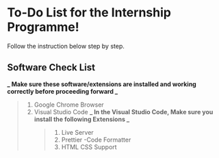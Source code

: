 # To-Do List for the Internship Programme!

Follow the instruction below step by step.

## Software Check List

**_ Make sure these software/extensions are installed and working correctly before proceeding forward _**

> 1. Google Chrome Browser
> 2. Visual Studio Code
>    **_ In the Visual Studio Code, Make sure you install the following Extensions _**
>    > 1. Live Server
>    > 2. Prettier -Code Formatter
>    > 3. HTML CSS Support
